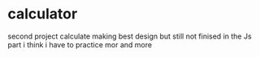 # calculator
second project calculate making best design but still not finised in the Js part i think i have to practice mor and more 
